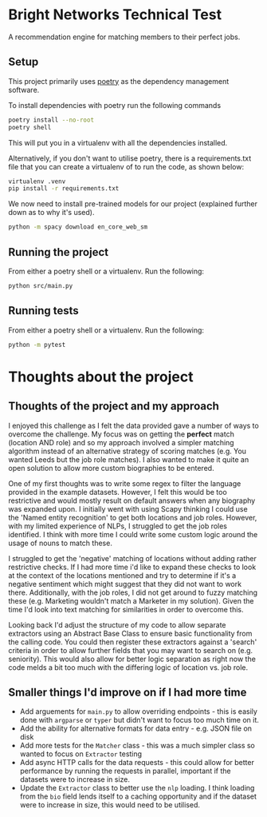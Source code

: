 # Bright Networks Technical Test

A recommendation engine for matching members to their perfect jobs.

## Setup

This project primarily uses [poetry](https://python-poetry.org/) as the dependency management software.

To install dependencies with poetry run the following commands

```bash
poetry install --no-root
poetry shell
```

This will put you in a virtualenv with all the dependencies installed.

Alternatively, if you don't want to utilise poetry, there is a requirements.txt file that you can create a virtualenv of to run the code, as shown below:

```bash
virtualenv .venv
pip install -r requirements.txt
```

We now need to install pre-trained models for our project (explained further down as to why it's used).

```bash
python -m spacy download en_core_web_sm
```

## Running the project

From either a poetry shell or a virtualenv. Run the following:

```bash
python src/main.py
```

## Running tests

From either a poetry shell or a virtualenv. Run the following:

```bash
python -m pytest
```

# Thoughts about the project

## Thoughts of the project and my approach

I enjoyed this challenge as I felt the data provided gave a number of ways to overcome the challenge. My focus was on getting the **perfect** match (location AND role)
and so my approach involved a simpler matching algorithm instead of an alternative strategy of scoring matches (e.g. You wanted Leeds but the job role matches). I also wanted to make it quite an open solution to allow more custom biographies to be entered.

One of my first thoughts was to write some regex to filter the language provided in the example datasets. However, I felt this would be too restrictive and would mostly result on default answers when any biography was expanded upon.
I initially went with using Scapy thinking I could use the 'Named entity recognition' to get both locations and job roles. However, with my limited experience of NLPs, I struggled to get the job roles identified. I think with more
time I could write some custom logic around the usage of nouns to match these.

I struggled to get the 'negative' matching of locations without adding rather restrictive checks. If I had more time i'd like to expand these checks to look at the context of the locations mentioned and try to determine if it's a negative sentiment which might suggest that they did not want to work there. Additionally, with the job roles, I did not get around to fuzzy matching these (e.g. Marketing wouldn't match a Marketer in my solution). Given the time I'd look into text matching for similarities in order to overcome this.

Looking back I'd adjust the structure of my code to allow separate extractors using an Abstract Base Class to ensure basic functionality from the calling code. You could then register these extractors against a 'search' criteria in order to allow further fields that you may want to search on (e.g. seniority). This would also allow for better logic separation as right now the code melds a bit too much with the differing logic of location vs. job role.

## Smaller things I'd improve on if I had more time

* Add arguements for `main.py` to allow overriding endpoints - this is easily done with `argparse` or `typer` but didn't want to focus too much time on it.
* Add the ability for alternative formats for data entry - e.g. JSON file on disk
* Add more tests for the `Matcher` class - this was a much simpler class so wanted to focus on `Extractor` testing
* Add async HTTP calls for the data requests - this could allow for better performance by running the requests in parallel, important if the datasets were to increase in size.
* Update the `Extractor` class to better use the `nlp` loading. I think loading from the `bio` field lends itself to a caching opportunity and if the dataset were to increase in size, this would need to be utilised.